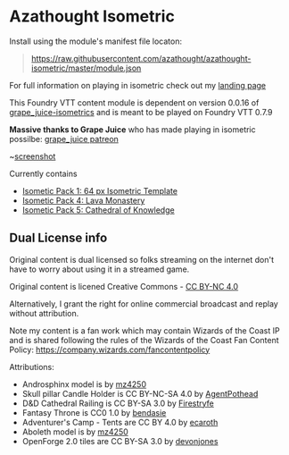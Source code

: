 # Azathought Isometric

Install using the module's manifest file locaton:
> https://raw.githubusercontent.com/azathought/azathought-isometric/master/module.json

For full information on playing in isometric check out my [landing page](http://www.azathought.com/isometric/)

This Foundry VTT content module is dependent on version 0.0.16 of [grape_juice-isometrics](https://foundryvtt.com/packages/grape_juice-isometrics) and is meant to be played on Foundry VTT 0.7.9

**Massive thanks to Grape Juice** who has made playing in isometric possilbe: [grape_juice patreon](https://www.patreon.com/foundry_grape_juice/posts)

~[screenshot](https://raw.githubusercontent.com/azathought/azathought-isometric/master/splash.jpg)


Currently contains 
* [Isometic Pack 1: 64 px Isometric Template](http://www.azathought.com/isometric-pack-1/)
* [Isometic Pack 4: Lava Monastery](http://www.azathought.com/isometric-pack-4/)
* [Isometic Pack 5: Cathedral of Knowledge](http://www.azathought.com/isometric-pack-5/)


## Dual License info
Original content is dual licensed so folks streaming on the internet don't have to worry about using it in a streamed game.

Original content is licened Creative Commons - [CC BY-NC 4.0](https://creativecommons.org/licenses/by-nc/4.0/)

Alternatively, I grant the right for online commercial broadcast and replay without attribution.

Note my content is a fan work which may contain Wizards of the Coast IP and is shared following the rules of the Wizards of the Coast Fan Content Policy: https://company.wizards.com/fancontentpolicy

Attributions:
* Androsphinx model is by [mz4250](https://www.shapeways.com/product/QNSXTEVEV/androsphinx)
* Skull pillar Candle Holder is CC BY-NC-SA 4.0 by [AgentPothead](https://www.thingiverse.com/thing:4460691)
* D&D Cathedral Railing is CC BY-SA 3.0 by [Firestryfe](https://www.thingiverse.com/thing:807548)
* Fantasy Throne is CC0 1.0 by [bendasie](https://www.thingiverse.com/thing:3332572)
* Adventurer's Camp - Tents are CC BY 4.0 by [ecaroth](https://www.thingiverse.com/thing:2653284)
* Aboleth model is by [mz4250](https://www.shapeways.com/product/TPHKAP4XJ/aboleth)
* OpenForge 2.0 tiles are CC BY-SA 3.0 by [devonjones](https://www.thingiverse.com/devonjones/collections/openforge-2-dungeon-stone-series)